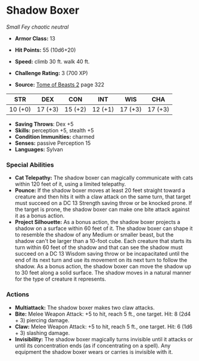 # Shadow Boxer

*Small* *Fey* *chaotic neutral*

- **Armor Class:** 13
- **Hit Points:** 55 (10d6+20)
- **Speed:** climb 30 ft. walk 40 ft.

- **Challenge Rating:** 3 (700 XP)
- **Source:** [Tome of Beasts 2](https://koboldpress.com/kpstore/product/tome-of-beasts-2-for-5th-edition) page 322

| STR | DEX | CON | INT | WIS | CHA |
| --- | --- | --- | --- | --- | --- |
| 10 (+0) | 17 (+3) | 15 (+2) | 12 (+1) | 17 (+3) | 17 (+3) |

- **Saving Throws**: Dex +5
- **Skills:** perception +5, stealth +5
- **Condition Immunities:** charmed
- **Senses:** passive Perception 15
- **Languages:** Sylvan

### Special Abilities

- **Cat Telepathy:** The shadow boxer can magically communicate with cats within 120 feet of it, using a limited telepathy.
- **Pounce:** If the shadow boxer moves at least 20 feet straight toward a creature and then hits it with a claw attack on the same turn, that target must succeed on a DC 13 Strength saving throw or be knocked prone. If the target is prone, the shadow boxer can make one bite attack against it as a bonus action.
- **Project Silhouette:** As a bonus action, the shadow boxer projects a shadow on a surface within 60 feet of it. The shadow boxer can shape it to resemble the shadow of any Medium or smaller beast, but the shadow can't be larger than a 10-foot cube. Each creature that starts its turn within 60 feet of the shadow and that can see the shadow must succeed on a DC 13 Wisdom saving throw or be incapacitated until the end of its next turn and use its movement on its next turn to follow the shadow. As a bonus action, the shadow boxer can move the shadow up to 30 feet along a solid surface. The shadow moves in a natural manner for the type of creature it represents.

### Actions

- **Multiattack:** The shadow boxer makes two claw attacks.
- **Bite:** Melee Weapon Attack: +5 to hit, reach 5 ft., one target. Hit: 8 (2d4 + 3) piercing damage.
- **Claw:** Melee Weapon Attack: +5 to hit, reach 5 ft., one target. Hit: 6 (1d6 + 3) slashing damage.
- **Invisibility:** The shadow boxer magically turns invisible until it attacks or until its concentration ends (as if concentrating on a spell). Any equipment the shadow boxer wears or carries is invisible with it.


